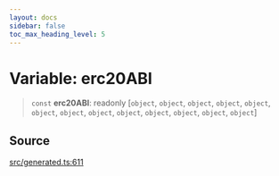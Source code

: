 ```yaml
---
layout: docs
sidebar: false
toc_max_heading_level: 5
---
```


# Variable: erc20ABI

> `const` **erc20ABI**: readonly [`object`, `object`, `object`, `object`, `object`, `object`, `object`, `object`, `object`, `object`, `object`, `object`, `object`]

## Source

[src/generated.ts:611](https://github.com/anegg0/arbitrum-orbit-sdk/blob/b24cbe9cd68eb30d18566196d2c909bd4086db10/src/generated.ts#L611)
